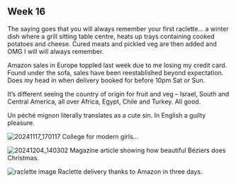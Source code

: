 ## Week 16
The saying goes that you will always remember your first raclette… a winter dish where a grill sitting table centre, heats up trays containing cooked potatoes and cheese. Cured meats and pickled veg are then added and OMG I will will always remember.

Amazon sales in Europe toppled last week due to me losing my credit card. Found under the sofa, sales have been reestablished beyond expectation. Does my head in when delivery booked for before 10pm Sat or Sun.

It’s different seeing the country of origin for fruit and veg – Israel, South and Central America, all over Africa, Egypt, Chile and Turkey. All good.

Un péché mignon literally translates as a cute sin. In English a guilty pleasure.

![20241117_170117](https://github.com/user-attachments/assets/8b2bc39a-1074-4102-9898-a14923eb90d1)
College for modern girls...

![20241204_140302](https://github.com/user-attachments/assets/eab91df5-6bec-4d12-a572-15152622fdfd)
Magazine article showing how beautiful Béziers does Christmas.

![raclette image](https://github.com/user-attachments/assets/bb8c5a7d-d155-4b5e-929e-3c037c2a927f)
Raclette delivery thanks to Amazon in three days.

